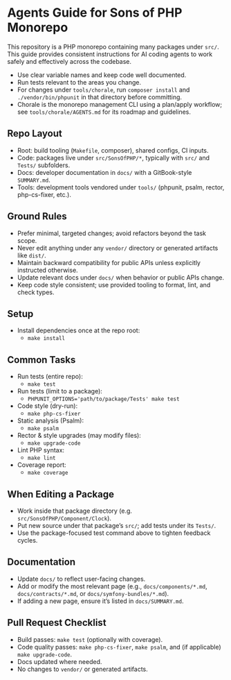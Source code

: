 # Agents Guide for Sons of PHP Monorepo

This repository is a PHP monorepo containing many packages under `src/`. This guide provides consistent instructions for AI coding agents to work safely and effectively across the codebase.

- Use clear variable names and keep code well documented.
- Run tests relevant to the areas you change.
- For changes under `tools/chorale`, run `composer install` and `./vendor/bin/phpunit` in that directory before committing.
- Chorale is the monorepo management CLI using a plan/apply workflow; see `tools/chorale/AGENTS.md` for its roadmap and guidelines.

## Repo Layout

- Root: build tooling (`Makefile`, composer), shared configs, CI inputs.
- Code: packages live under `src/SonsOfPHP/*`, typically with `src/` and `Tests/` subfolders.
- Docs: developer documentation in `docs/` with a GitBook-style `SUMMARY.md`.
- Tools: development tools vendored under `tools/` (phpunit, psalm, rector, php-cs-fixer, etc.).

## Ground Rules

- Prefer minimal, targeted changes; avoid refactors beyond the task scope.
- Never edit anything under any `vendor/` directory or generated artifacts like `dist/`.
- Maintain backward compatibility for public APIs unless explicitly instructed otherwise.
- Update relevant docs under `docs/` when behavior or public APIs change.
- Keep code style consistent; use provided tooling to format, lint, and check types.

## Setup

- Install dependencies once at the repo root:
  - `make install`

## Common Tasks

- Run tests (entire repo):
  - `make test`
- Run tests (limit to a package):
  - `PHPUNIT_OPTIONS='path/to/package/Tests' make test`
- Code style (dry-run):
  - `make php-cs-fixer`
- Static analysis (Psalm):
  - `make psalm`
- Rector & style upgrades (may modify files):
  - `make upgrade-code`
- Lint PHP syntax:
  - `make lint`
- Coverage report:
  - `make coverage`

## When Editing a Package

- Work inside that package directory (e.g. `src/SonsOfPHP/Component/Clock`).
- Put new source under that package’s `src/`; add tests under its `Tests/`.
- Use the package-focused test command above to tighten feedback cycles.

## Documentation

- Update `docs/` to reflect user-facing changes.
- Add or modify the most relevant page (e.g., `docs/components/*.md`, `docs/contracts/*.md`, or `docs/symfony-bundles/*.md`).
- If adding a new page, ensure it’s listed in `docs/SUMMARY.md`.

## Pull Request Checklist

- Build passes: `make test` (optionally with coverage).
- Code quality passes: `make php-cs-fixer`, `make psalm`, and (if applicable) `make upgrade-code`.
- Docs updated where needed.
- No changes to `vendor/` or generated artifacts.